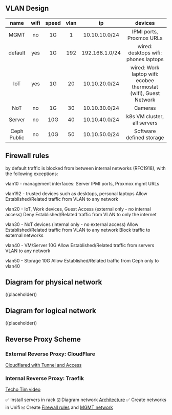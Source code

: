 ## VLAN Design

| name         | wifi | speed | vlan | ip         | devices                                                                                  |
|:------------:|:----:|:----:|:----:|:----------:|:----------------------------------------------------------------------------------------:|
| MGMT          | no   | 1G | 1    | 10.10.10.0/24  | IPMI ports, Proxmox URLs                                                                   |                                                |
| default         | yes  | 1G | 192   | 192.168.1.0/24 | wired: desktops wifi: phones  laptops                                                             |
| IoT          | yes  | 1G | 20   | 10.10.20.0/24 | wired: Work laptop wifi: ecobee thermostat (wifi), Guest Network |
| NoT | no   | 1G   | 30 | 10.10.30.0/24 |  Cameras                                                                    |
| Server      | no   | 10G | 40   | 10.10.40.0/24 | k8s VM cluster, all servers
| Ceph Public | no   | 10G | 50   | 10.10.50.0/24 | Software defined storage                                                                    |

## Firewall rules
by default traffic is blocked from between internal networks (RFC1918), with the following exceptions:

vlan10 - management interfaces: Server IPMI ports, Proxmox mgmt URLs

vlan192 - trusted devices such as desktops, personal laptops
Allow Established/Related traffic from VLAN to any network

vlan20 - IoT, Work devices, Guest Access (external only - no internal access)
Deny Established/Related traffic from VLAN to only the internet

vlan30 - NoT devices (internal only - no external access)
Allow Established/Related traffic from VLAN to any network
Block traffic to external networks

vlan40 - VM/Server 10G
Allow Established/Related traffic from servers VLAN to any network

vlan50 - Storage 10G
Allow Established/Related traffic from Ceph only to vlan40

## Diagram for physical network

((placeholder))

## Diagram for logical network

((placeholder))

## Reverse Proxy Scheme

### External Reverse Proxy: CloudFlare

[Cloudflared with Tunnel and Access](https://noted.lol/say-goodbye-to-reverse-proxy-and-hello-to-cloudflare-tunnels/)

### Internal Reverse Proxy: Traefik

[Techo Tim video](https://www.youtube.com/watch?v=liV3c9m_OX8&t=524s)

✅ Install servers in rack
☑️ Diagram network [Architecture](https://www.microsoft.com/en-us/microsoft-365/business-insights-ideas/resources/tips-for-mapping-your-network-diagram)
✅ Create networks in Unifi
☑️ Create [Firewall rules](https://help.ui.com/hc/en-us/articles/115003173168-UniFi-UDM-USG-Introduction-to-Firewall-Rules#4) and [MGMT network](https://help.ui.com/hc/en-us/articles/115010254227-UniFi-USG-Firewall-How-to-Disable-InterVLAN-Routing#option%203)